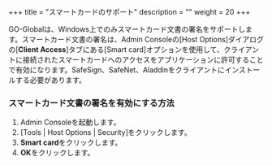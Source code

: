 +++
title = "スマートカードのサポート"
description = ""
weight = 20
+++

GO-Globalは、Windows上でのみスマートカード文書の署名をサポートします。スマートカード文書の署名は、Admin Consoleの[Host Options]ダイアログの[**Client Access**]タブにある[Smart card]オプションを使用して、クライアントに接続されたスマートカードへのアクセスをアプリケーションに許可することで有効になります。SafeSign、SafeNet、Aladdinをクライアントにインストールする必要があります。

### スマートカード文書の署名を有効にする方法

1. Admin Consoleを起動します。
2. [Tools | Host Options | Security]をクリックします。
3. **Smart card**をクリックします。
4. **OK**をクリックします。